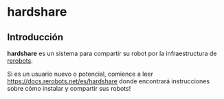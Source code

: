 hardshare
=========

Introducción
------------

**hardshare** es un sistema para compartir su robot por la infraestructura de
[rerobots](https://rerobots.net).

Si es un usuario nuevo o potencial, comience a leer https://docs.rerobots.net/es/hardshare
donde encontrará instrucciones sobre cómo instalar y compartir sus robots!
